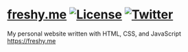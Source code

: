 # [freshy.me](https://freshy.me) [![License](http://img.shields.io/badge/license-mit-blue.svg?style=flat-square)](https://raw.githubusercontent.com/freshmilkymilk/freshy.me/master/LICENSE) [![Twitter](https://img.shields.io/badge/twitter-@freshmilkymilk-55acee.svg?style=flat-square)](https://twitter.com/labstack)

My personal website written with HTML, CSS, and JavaScript https://freshy.me
